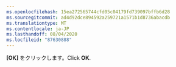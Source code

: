 ```yaml
---
ms.openlocfilehash: 15ea272565744cfd05c04179fd739097bffb6d28
ms.sourcegitcommit: ad4d92dce894592a259721a1571b1d8736abacdb
ms.translationtype: MT
ms.contentlocale: ja-JP
ms.lasthandoff: 08/04/2020
ms.locfileid: "87630888"
---
```

<span data-ttu-id="bf654-101">**[OK]** をクリックします。</span><span class="sxs-lookup"><span data-stu-id="bf654-101">Click **OK**.</span></span>

